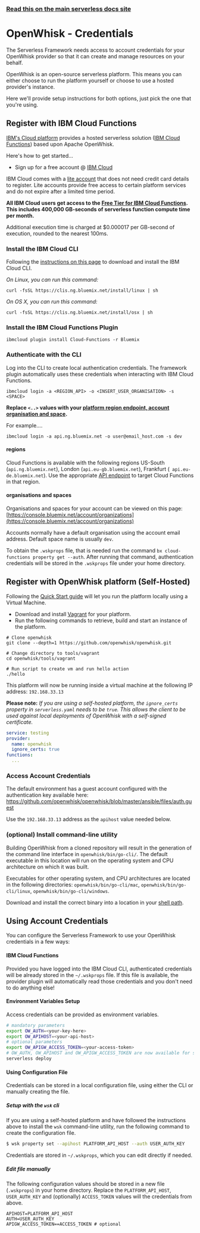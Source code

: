 <!--
title: Serverless Framework - Apache OpenWhisk Guide - Credentials
menuText: Credentials
menuOrder: 3
description: How to set up the Serverless Framework with your Apache OpenWhisk credentials
layout: Doc
-->

<!-- DOCS-SITE-LINK:START automatically generated  -->
### [Read this on the main serverless docs site](https://www.serverless.com/framework/docs/providers/openwhisk/guide/credentials)
<!-- DOCS-SITE-LINK:END -->

# OpenWhisk - Credentials

The Serverless Framework needs access to account credentials for your OpenWhisk provider so that it can create and manage resources on your behalf.

OpenWhisk is an open-source serverless platform. This means you can either choose to run the platform yourself or choose to use a hosted provider's instance.

Here we'll provide setup instructions for both options, just pick the one that you're using.

## Register with IBM Cloud Functions

[IBM's Cloud platform](https://console.bluemix.net/) provides a hosted serverless solution ([IBM Cloud Functions](https://console.bluemix.net/openwhisk/)) based upon Apache OpenWhisk.

Here's how to get started…

- Sign up for a free account @ [IBM Cloud](https://console.bluemix.net/)

IBM Cloud comes with a [lite account](https://console.bluemix.net/registration/) that does not need credit card details to register. Lite accounts provide free access to certain platform services and do not expire after a limited time period. 

**All IBM Cloud users get access to the [Free Tier for IBM Cloud Functions](https://console.ng.bluemix.net/openwhisk/learn/pricing). This includes 400,000 GB-seconds of serverless function compute time per month.**

Additional execution time is charged at $0.000017 per GB-second of execution, rounded to the nearest 100ms.

### Install the IBM Cloud CLI

Following the [instructions on this page](https://console.bluemix.net/docs/cli/index.html#overview) to download and install the IBM Cloud CLI.

*On Linux, you can run this command:*

```
curl -fsSL https://clis.ng.bluemix.net/install/linux | sh
```

*On OS X, you can run this command:*

```
curl -fsSL https://clis.ng.bluemix.net/install/osx | sh
```

### Install the IBM Cloud Functions Plugin

```
ibmcloud plugin install Cloud-Functions -r Bluemix
```

### Authenticate with the CLI

Log into the CLI to create local authentication credentials. The framework plugin automatically uses these credentials when interacting with IBM Cloud Functions.

```
ibmcloud login -a <REGION_API> -o <INSERT_USER_ORGANISATION> -s <SPACE>
```

**Replace `<..>` values with your [platform region endpoint, account organisation and space](https://console.bluemix.net/docs/account/orgs_spaces.html#orgsspacesusers).**

For example....

```
ibmcloud login -a api.ng.bluemix.net -o user@email_host.com -s dev
```

#### regions

Cloud Functions is available with the following regions US-South (`api.ng.bluemix.net`), London (`api.eu-gb.bluemix.net`), Frankfurt (` api.eu-de.bluemix.net`). Use the appropriate [API endpoint](https://console.bluemix.net/docs/overview/ibm-cloud.html#ov_intro_reg) to target Cloud Functions in that region.

#### organisations and spaces

Organisations and spaces for your account can be viewed on this page: [https://console.bluemix.net/account/organizations](https://console.bluemix.net/account/organizations)

Accounts normally have a default organisation using the account email address. Default space name is usually `dev`.

To obtain the `.wskprops` file, that is needed run the command `bx cloud-functions property get --auth`. After running that command, authentication credentials will be stored in the `.wskprops` file under your home directory.

## Register with OpenWhisk platform (Self-Hosted)

Following the [Quick Start guide](https://github.com/openwhisk/openwhisk#quick-start) will let you run the platform locally using a Virtual Machine.

- Download and install [Vagrant](https://www.vagrantup.com/) for your platform.
- Run the following commands to retrieve, build and start an instance of the platform.

```
# Clone openwhisk
git clone --depth=1 https://github.com/openwhisk/openwhisk.git

# Change directory to tools/vagrant
cd openwhisk/tools/vagrant

# Run script to create vm and run hello action
./hello
```

This platform will now be running inside a virtual machine at the following IP address: `192.168.33.13`

**Please note:** *If you are using a self-hosted platform, the `ignore_certs` property in `serverless.yaml` needs to be `true`. This allows the client to be used against local deployments of OpenWhisk with a self-signed certificate.*

```yaml
service: testing
provider:
  name: openwhisk
  ignore_certs: true
functions:
  ...
```

### Access Account Credentials

The default environment has a guest account configured with the authentication key available here: https://github.com/openwhisk/openwhisk/blob/master/ansible/files/auth.guest

Use the `192.168.33.13` address as the `apihost` value needed below.

### (optional) Install command-line utility

Building OpenWhisk from a cloned repository will result in the generation of the command line interface in `openwhisk/bin/go-cli/`. The default executable in this location will run on the operating system and CPU architecture on which it was built.

Executables for other operating system, and CPU architectures are located in the following directories: `openwhisk/bin/go-cli/mac`, `openwhisk/bin/go-cli/linux`, `openwhisk/bin/go-cli/windows`.

Download and install the correct binary into a location in your [shell path](http://unix.stackexchange.com/questions/26047/how-to-correctly-add-a-path-to-path).

## Using Account Credentials

You can configure the Serverless Framework to use your OpenWhisk credentials in a few ways:

#### IBM Cloud Functions

Provided you have logged into the IBM Cloud CLI, authenticated credentials will be already stored in the `~/.wskprops` file. If this file is available, the provider plugin will automatically read those credentials and you don't need to do anything else!

#### Environment Variables Setup

Access credentials can be provided as environment variables.

```bash
# mandatory parameters
export OW_AUTH=<your-key-here>
export OW_APIHOST=<your-api-host>
# optional parameters
export OW_APIGW_ACCESS_TOKEN=<your-access-token>
# OW_AUTH, OW_APIHOST and OW_APIGW_ACCESS_TOKEN are now available for serverless to use
serverless deploy
```

#### Using Configuration File

Credentials can be stored in a local configuration file, using either the CLI or manually creating the file.

##### Setup with the `wsk` cli

If you are using a self-hosted platform and have followed the instructions above to install the `wsk` command-line utility, run the following command to create the configuration file.

```bash
$ wsk property set --apihost PLATFORM_API_HOST --auth USER_AUTH_KEY
```

Credentials are stored in `~/.wskprops`, which you can edit directly if needed.

##### Edit file manually

The following configuration values should be stored in a new file (`.wskprops`) in your home directory. Replace the `PLATFORM_API_HOST`, `USER_AUTH_KEY` and (optionally) `ACCESS_TOKEN` values will the  credentials from above.

```
APIHOST=PLATFORM_API_HOST
AUTH=USER_AUTH_KEY
APIGW_ACCESS_TOKEN==ACCESS_TOKEN # optional
```
